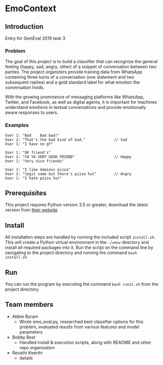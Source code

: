 # EmoContext

## Introduction

Entry for SemEval 2019 task 3

### Problem

The goal of this project is to build a classifier that can recognize the general feeling (happy, sad, angry, other) of a snippet of conversation between two parties. The project organizers provide training data from WhatsApp containing three turns of a conversation (one statement and two subsequent replies) and a gold standard label for what emotion the conversation holds.

With the growing prominence of messaging platforms like WhatsApp, Twitter, and Facebook, as well as digital agents, it is important for machines understand emotions in textual conversations and provide emotionally aware responses to users.

### Examples

```
User 1: "Bad	Bad bad!"
User 2: "That's the bad kind of bad."             // Sad
User 1: "I have no gf"
```

```
User 1: "OK friend's"
User 2: "YA YA VERY GOOD FRIEND"                  // Happy
User 1: "Very nice friends"
```

```
User 1: "I like dominos pizza"
User 2: "legit same but there's pizza hut"        // Angry
User 1: "I hate pizza hut"
```

## Prerequisites

This project requires Python version 3.5 or greater, download the latest version from [their website](https://www.python.org/downloads/)

## Install

All installation steps are handled by running the included script `install.sh`.  
This will create a Python virtual environment in the `./venv` directory and install all required packages into it. Run the script on the command line by navigating to the project directory and running the command `bash install.sh`

## Run

You can run the program by executing the command `bash runit.sh` from the project directory.

## Team members

- Abbie Byram
  - Wrote emo_eval.py, researched best classifier options for this problem, evaluated results from various features and model parameters
- Bobby Best
  - Handled install & execution scripts, along with README and other repo organization
- Revathi Keerthi
  - details
